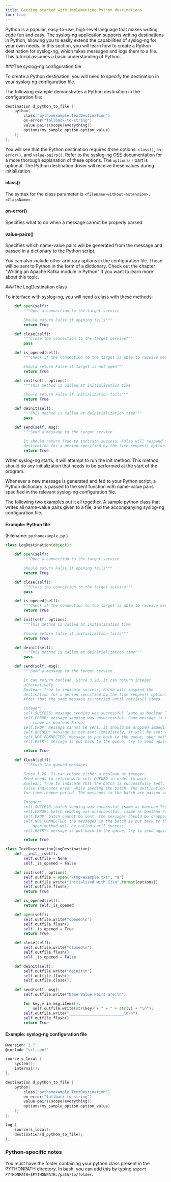```yaml
---
title: Getting started with implementing Python destinations
toc: true
---
```


Python is a popular, easy-to-use, high-level language that makes writing code fun and easy. The syslog-ng application supports writing destinations in Python, allowing you to easily extend the capabilities of syslog-ng for your own needs. In this section, you will learn how to create a Python destination for syslog-ng, which takes messages and logs them to a file. This tutorial assumes a basic understanding of Python.

###The syslog-ng configuration file

To create a Python destination, you will need to specify the destination in your syslog-ng configuration file.

The following example demonstrates a Python destination in the configuration file:

```c
destination d_python_to_file {
    python(
        class("pythonexample.TextDestination")
        on-error("fallback-to-string")
        value-pairs(scope(everything))
        options(my_sample_option option_value)
    );
};
```

You will see that the Python destination requires three options: `class()`, `on-error()`, and `value-pairs()`. Refer to the syslog-ng OSE documentation for a more thorough explanation of these options. The `options()` part is optional. The Python destination driver will receive these values during initialization.

#### class()

The syntax for the class parameter is `<filename-without-extension>.<ClassName>`.

#### on-error()

Specifies what to do when a message cannot be properly parsed.

#### value-pairs()

Specifies which name-value pairs will be generated from the message and passed in a dictionary to the Python script.

You can also include other arbitrary options in the configuration file. These will be sent to Python in the form of a dictionary. Check out the chapter "Writing an Apache Kafka module in Python" if you want to learn more about this topic.

###The LogDestination class

To interface with syslog-ng, you will need a class with these methods:

```python
    def open(self):
        """Open a connection to the target service

        Should return False if opening fails"""
        return True

    def close(self):
        """Close the connection to the target service"""
        pass

    def is_opened(self):
        """Check if the connection to the target is able to receive messages

        Should return False if target is not open"""
        return True

    def init(self, options):
        """This method is called at initialization time

        Should return False if initialization fails"""
        return True

    def deinit(self):
        """This method is called at deinitialization time"""
        pass

    def send(self, msg):
        """Send a message to the target service

        It should return True to indicate success, False will suspend the
        destination for a period specified by the time-reopen() option."""
        return True
```

When syslog-ng starts, it will attempt to run the init method. This method should do any initialization that needs to be performed at the start of the program.

Whenever a new message is generated and fed to your Python script, a Python dictionary is passed to the sent function with name-value pairs specified in the relevant syslog-ng configuration file.

The following two examples put it all together. A sample python class that writes all name-value pairs given to a file, and the accompanying syslog-ng configuration file.

#### Example: Python file ####

(Filename: `pythonexample.py`.)

```python
class LogDestination(object):

    def open(self):
        """Open a connection to the target service

        Should return False if opening fails"""
        return True

    def close(self):
        """Close the connection to the target service"""
        pass

    def is_opened(self):
        """Check if the connection to the target is able to receive messages"""
        return True

    def init(self, options):
        """This method is called at initialization time

        Should return false if initialization fails"""
        return True

    def deinit(self):
        """This method is called at deinitialization time"""
        pass

    def send(self, msg):
        """Send a message to the target service

        It can return boolean. Since 3.20, it can return integer
        alternatively.
        Boolean: True to indicate success, False will suspend the
        destination for a period specified by the time-reopen() option.
        After that the same message is retried until retries() times.

        Integer:
        self.SUCCESS: message sending was successful (same as boolean True)
        self.ERROR: message sending was unsuccessful. Same message is retried.
            (same as boolean False)
        self.DROP: message cannot be sent, it should be dropped immediately.
        self.QUEUED: message is not sent immediately, it will be sent with the flush method.
        self.NOT_CONNECTED: message is put back to the queue, open method will be called until success.
        self.RETRY: message is put back to the queue, try to send again until 3 times, then fallback to self.NOT_CONNECTED."""

        return True

    def flush(self):
        """Flush the queued messages

        Since 3.20. It can return either a boolean or integer.
        Send needs to return with self.QUEUED in order to work.
        Boolean: True to indicate that the batch is successfully sent.
        False indicates error while sending the batch. The destination is suspended
        for time-reopen period. The messages in the batch are passed again to send, one by one.

        Integer:
        self.SUCCESS: batch sending was successful (same as boolean True)
        self.ERROR: batch sending was unsuccessful. (same as boolean False)
        self.DROP: batch cannot be sent, the messages should be dropped immediately.
        self.NOT_CONNECTED: the messages in the batch is put back to the queue,
            open method will be called until success.
        self.RETRY: message is put back to the queue, try to send again until 3 times, then fallback to self.NOT_CONNECTED."""

        return True

class TextDestination(LogDestination):
    def __init__(self):
        self.outfile = None
        self._is_opened = False

    def init(self, options):
        self.outfile = open("/tmp/example.txt", "a")
        self.outfile.write("initialized with {}\n".format(options))
        self.outfile.flush()
        return True

    def is_opened(self):
        return self._is_opened

    def open(self):
        self.outfile.write("opened\n")
        self.outfile.flush()
        self._is_opened = True
        return True

    def close(self):
        self.outfile.write("closed\n")
        self.outfile.flush()
        self._is_opened = False

    def deinit(self):
        self.outfile.write("deinit\n")
        self.outfile.flush()
        self.outfile.close();

    def send(self, msg):
        self.outfile.write("Name Value Pairs are:\n")

        for key,v in msg.items():
            self.outfile.write(str(key) + " = " + str(v) + "\n");
        self.outfile.write("________________________\n\n")
        self.outfile.flush()
        return True
```
#### Example: syslog-ng configuration file ####
```c
@version: 3.7
@include "scl.conf"

source s_local {
    system();
    internal();
};

destination d_python_to_file {
    python(
        class("pythonexample.TextDestination")
        on-error("fallback-to-string")
        value-pairs(scope(everything))
        options(my_sample_option option_value)
    );
};

log {
    source(s_local);
    destination(d_python_to_file);
};
```

### Python-specific notes
You must have the folder containing your python class present in the PYTHONPATH directory. In bash, you can add this by typing `export PYTHONPATH=$PYTHONPATH:/path/to/folder`.
